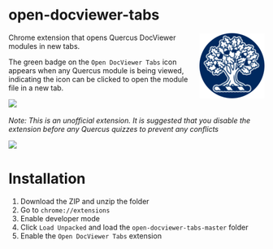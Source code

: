 # open-docviewer-tabs
<img src=assets/icon.png align=right>

Chrome extension that opens Quercus DocViewer modules in new tabs.

The green badge  on the `Open DocViewer Tabs` icon appears when any Quercus module is being viewed, indicating the icon can be clicked to open the module file in a new tab. 

<img src=https://i.imgur.com/k7n9WzK.png>

<i>Note: This is an unofficial extension. It is suggested that you disable the extension before any Quercus quizzes to prevent any conflicts</i>

<img src=https://i.imgur.com/86ejPWm.gif>

# Installation
1. Download the ZIP and unzip the folder
2. Go to `chrome://extensions`
3. Enable developer mode
4. Click `Load Unpacked` and load the `open-docviewer-tabs-master` folder
5. Enable the `Open DocViewer Tabs` extension
